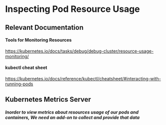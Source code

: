 # Inspecting Pod Resource Usage

## Relevant Documentation

#### Tools for Monitoring Resources 

https://kubernetes.io/docs/tasks/debug/debug-cluster/resource-usage-monitoring/

#### kubectl cheat sheet

https://kubernetes.io/docs/reference/kubectl/cheatsheet/#interacting-with-running-pods

## Kubernetes Metrics Server

##### Inorder to view metrics about resources usage of our pods and containers, We need an add-on to collect and provide that data

